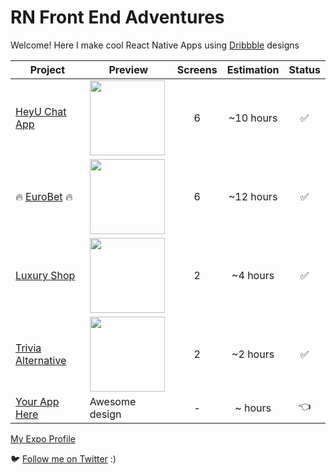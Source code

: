 # RN Front End Adventures
Welcome! 
Here I make cool React Native Apps using [Dribbble](https://dribbble.com/) designs  


| Project | Preview | Screens | Estimation | Status |
| ------ | ------ | :------: | :------: | :------: |
| [HeyU Chat App](https://dribbble.com/shots/3111555-HeyU-Mobile-App-PSD/attachments) | <img src="https://cdn.dribbble.com/users/793310/screenshots/3111555/dribbble_2.png" width="120" /> | 6 | ~10 hours | :white_check_mark: |
| :fire: [EuroBet](https://dribbble.com/shots/2809397-Eurobet-Mobile-App-Free-PSD/attachments) :fire: | <img src="https://cdn.dribbble.com/users/793310/screenshots/2809397/eurobet_dribbble.png" width="120" /> | 6 | ~12 hours | :white_check_mark: |
| [Luxury Shop](https://dribbble.com/shots/6142872-Luxury-Goods-App/attachments) | <img src="https://cdn.dribbble.com/users/2707948/screenshots/6142872/luxury_goods_app_1.png" width="120" /> | 2 | ~4 hours | :white_check_mark: |
| [Trivia Alternative](https://dribbble.com/shots/6207795-Trivia-App-Alternative/attachments) | <img src="https://cdn.dribbble.com/users/1665382/screenshots/6207795/emirates_-_home_alternative_2x.png" width="120" /> | 2 | ~2 hours | :white_check_mark: |
| [Your App Here](https://github.com/dev-andremonteiro/react-native-frontend-adventure/issues/new?assignees=&labels=&template=feature_request.md&title=) | Awesome design | - | ~ hours | :point_left: |


[My Expo Profile](https://expo.io/@menorme)


  :bird:  [Follow me on Twitter](https://twitter.com/DAndremonteiro) :)
